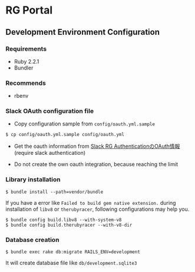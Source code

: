 RG Portal
=====

## Development Environment Configuration

### Requirements

* Ruby 2.2.1
* Bundler

### Recommends

* rbenv

### Slack OAuth configuration file

* Copy configuration sample from `config/oauth.yml.sample`

```
$ cp config/oauth.yml.sample config/oauth.yml
```
* Get the oauth information from [Slack RG AuthenticationのOAuth情報](http://portal.gw.sfc.wide.ad.jp/pages/service/portal/oauth) (require slack authentication)

* Do not create the own oauth integration, because reaching the limit

### Library installation

```
$ bundle install --path=vendor/bundle
```

If you have a error like `Failed to build gem native extension.` during installation of `libv8` or `therubyracer`, following configurations may help you.

```
$ bundle config build.libv8 --with-system-v8
$ bundle config build.therubyracer --with-v8-dir
```

### Database creation

```
$ bundle exec rake db:migrate RAILS_ENV=development
```

It will create database file like `db/development.sqlite3`
